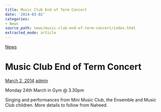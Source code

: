 ```yaml
---
title: Music Club End of Term Concert
date: '2014-03-02'
categories:
- News
source_path: news/music-club-end-of-term-concert/index.html
extracted_mode: article
---
```

[News](category/news/)

# Music Club End of Term Concert

[March 2, 2014](news/music-club-end-of-term-concert/) [admin](author/admin/)

Monday 24th March in Gym @ 3.30pm

Singing and performances from Mini Music Club, the Ensemble and Music Club children. More details to follow from Naheed.
